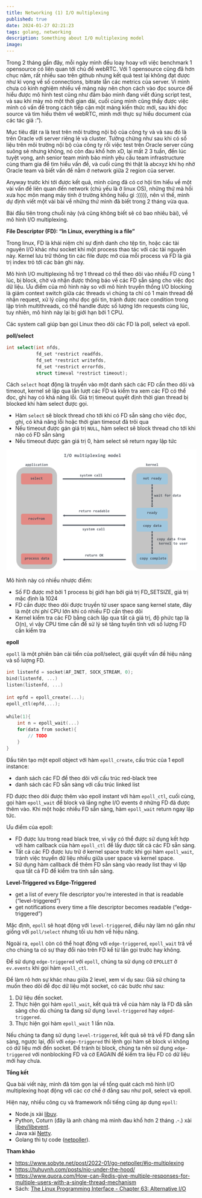 ```yaml
---
title: Networking (1) I/O multiplexing
published: true
date: 2024-01-27 02:21:23
tags: golang, networking
description: Something about I/O multiplexing model
image: 
---
```


Trong 2 tháng gần đây, mỗi ngày mình đều loay hoay với việc benchmark 1 opensource có liên quan tới chủ đề webRTC. Với 1 opensource cũng đã hơn chục năm, rất nhiều sao trên github nhưng kết quả test lại không đạt được như kì vọng về số connections, bitrate lẫn các metrics của server. Vì mình chưa có kinh nghiệm nhiều về mảng này nên chọn cách vào đọc source để hiểu được mô hình test cũng như đảm bảo mình đang viết đúng script test, và sau khi mày mò một thời gian dài, cuối cùng mình cũng thấy được việc mình có vấn đề trong cách tiếp cận một mảng kiến thức mới, sau khi đọc source và tìm hiểu thêm về webRTC, mình mới thực sự hiểu document của các tác giả :”).

Mục tiêu đặt ra là test trên môi trường nội bộ của công ty và và sau đó là trên Oracle với server riêng lẻ và cluster. Tưởng chừng như sau khi có số liệu trên môi trường nội bộ của công ty rồi việc test trên Oracle server cũng suông sẻ nhưng không, nó còn đau khổ hơn xD, lại mất 2 3 tuần, đến lúc tuyệt vọng, anh senior team mình bảo mình yêu cầu team infrastructure cùng tham gia để tìm hiểu vấn đề, và cuối cùng thì thật là abcxyz khi họ nhờ Oracle team và biết vấn đề nằm ở network giữa 2 region của server.

Anyway trước khi tới được kết quả, mình cũng đã có cơ hội tìm hiểu về một vài vấn đề liên quan đến network (chủ yếu là ở linux OS), những thứ mà hồi xưa học môn mạng máy tính ở trường không hiểu gì :))))),  nên vì thế, mình dự định viết một vài bài về những thứ mình đã biết trong 2 tháng vừa qua.

Bài đầu tiên trong chuỗi này (và cũng không biết sẽ có bao nhiêu bài), về mô hình I/O multiplexing.

**File Descriptor (FD): “In Linux, everything is a file”**

Trong linux, FD là khái niệm chỉ sự định danh cho tệp tin, hoặc các tài nguyên I/O khác như socket khi một process thao tác với các tài nguyên này. Kernel lưu trữ thông tin các file được mở của mỗi process và FD là giá trị index trỏ tới các bản ghi này. 

Mô hình I/O multiplexing hỗ trợ 1 thread có thể theo dõi vào nhiều FD cùng 1 lúc, bị block, chờ và nhận được thông báo về các FD sẵn sàng cho việc đọc dữ liệu. Ưu điểm của mô hình này so với mô hình truyền thống I/O blocking là giảm context switch giữa các threads vì chúng ta chỉ có 1 main thread để nhận request, xử lý cũng như đọc gói tin, tránh được race condition trong lập trình multithreads, có thể handle được số lượng lớn requests cùng lúc, tuy nhiên, mô hình này lại bị giới hạn bởi 1 CPU. 

Các system call giúp bạn gọi Linux theo dõi các FD là poll, select và epoll.

**poll/select**

```go
int select(int nfds,
           fd_set *restrict readfds,
           fd_set *restrict writefds,
           fd_set *restrict errorfds,
           struct timeval *restrict timeout);
```

Cách `select` hoạt động là truyền vào một danh sách các FD cần theo dõi và timeout, kernel sẽ lặp qua lần lượt các FD và kiểm tra xem các FD có thể đọc, ghi hay có khả năng lỗi. Giá trị timeout quyết định thời gian thread bị blocked khi hàm select được gọi. 

- Hàm `select` sẽ block thread cho tới khi có FD sẵn sàng cho việc đọc, ghi, có khả năng lỗi hoặc thời gian timeout đã trôi qua
- Nếu timeout được gán giá trị `NULL`, hàm select sẽ block thread cho tới khi nào có FD sẵn sàng
- Nếu timeout được gán giá trị 0, hàm select sẽ return ngay lập tức

![I/O Multiplexing](img/io-multiplexing.png)

Mô hình này có nhiều nhược điểm:

- Số FD được mở bởi 1 process bị giới hạn bởi giá trị FD_SETSIZE, giá trị mặc định là 1024
- FD cần được theo dõi được truyền từ user space sang kernel state, đây là một chi phí CPU lớn khi có nhiều FD cần theo dõi
- Kernel kiểm tra các FD bằng cách lặp qua tất cả giá trị, độ phức tạp là O(n), vì vậy CPU time cần để sử lý sẽ tăng tuyến tính với số lượng FD cần kiểm tra

**epoll**

`epoll` là một phiên bản cải tiến của poll/select, giải quyết vấn đề hiệu năng và số lượng FD. 

```go
int listenfd = socket(AF_INET, SOCK_STREAM, 0);   
bind(listenfd, ...)
listen(listenfd, ...)

int epfd = epoll_create(...);
epoll_ctl(epfd,...);

while(1){
    int n = epoll_wait(...)
    for(data from socket){
        // TODO
    }
}
```

Đầu tiên tạo một epoll object với hàm `epoll_create`, cấu trúc của 1 epoll instance:

- danh sách các FD để theo dõi với cấu trúc red-black tree
- danh sách các FD sẵn sàng với cấu trúc linked list

FD được theo dõi được thêm vào epoll instant với hàm `epoll_ctl`, cuối cùng, gọi hàm `epoll_wait` để block và lắng nghe I/O events ở những FD đã được thêm vào. Khi một hoặc nhiều FD sẵn sàng, hàm `epoll_wait` return ngay lập tức.

Ưu điểm của epoll:

- FD được lưu trong read black tree, vì vậy có thể được sử dụng kết hợp với hàm callback của hàm `epoll_ctl` để lấy được tất cả các FD sẵn sàng.
- Tất cả các FD được lưu trữ ở kernel space trước khi gọi hàm `epoll_wait`, tránh việc truyền dữ liệu nhiều giữa user space và kernel space.
- Sử dụng hàm callback để thêm FD sẵn sàng vào ready list thay vì lặp qua tất cả FD để kiểm tra tính sắn sàng.

**Level-Triggered vs Edge-Triggered**

- get a list of every file descriptor you’re interested in that is readable (“level-triggered”)
- get notifications every time a file descriptor becomes readable (“edge-triggered”)

Mặc định, `epoll` sẽ hoạt động với `level-triggered`, điều này làm nó gần như giống với `poll/select` nhưng tối ưu hơn về hiệu năng. 

Ngoài ra, `epoll` còn có thể hoạt động với `edge-triggered`, `epoll_wait` trả về cho chúng ta có sự thay đổi nào trên FD kể từ lần gọi trước hay không.

Để sử dụng `edge-triggered` với `epoll`, chúng ta sử dụng cờ `EPOLLET` ở `ev.events` khi gọi hàm `epoll_ctl`.

Để làm rõ hơn sự khác nhau giữa 2 level, xem ví dụ sau:
Giả sử chúng ta muốn theo dõi để đọc dữ liệu một socket, có các bước như sau:

1. Dữ liệu đến socket.
2. Thực hiện gọi hàm `epoll_wait`, kết quả trả về của hàm này là FD đã sẵn sàng cho dù chúng ta đang sử dụng `level-triggered` hay `edged-triggered`.
3. Thực hiện gọi hàm `epoll_wait` 1 lần nữa.

Nếu chúng ta đang sử dụng `level-triggered`, kết quả sẽ trả về FD đang sẵn sàng, ngược lại, đối với `edge-triggered` thì lệnh gọi hàm sẽ block vì không có dữ liệu mới đến socket. Để tránh bị block, chúng ta nên sử dụng `edge-triggered` với nonblocking FD và cờ EAGAIN để kiểm tra liệu FD có dữ liệu mới hay chưa.

**Tổng kết**

Qua bài viết này, mình đã tóm gọn lại về tổng quát cách mô hình I/O multiplexing hoạt động với các cơ chế ở đằng sau như poll, select và epoll. 

Hiện nay, nhiều công cụ và framework nổi tiếng cũng áp dụng `epoll`:

- Node.js xài [libuv](https://github.com/libuv/libuv).
- Python, Coturn (đây là anh chàng mà mình đau khổ hơn 2 tháng .-.) xài [libev/libevent](https://blog.gevent.org/2011/04/28/libev-and-libevent/).
- Java xài [Netty](https://netty.io/).
- Golang thì tự code ([netpoller](https://github.com/golang/go/blob/master/src/runtime/netpoll_epoll.go)).

**Tham khảo**

- https://www.sobyte.net/post/2022-01/go-netpoller/#io-multiplexing
- https://tuhuynh.com/posts/nio-under-the-hood/
- https://www.quora.com/How-can-Redis-give-multiple-responses-for-multiple-users-with-a-single-thread-mechanism
- Sách: [The Linux Programming Interface - Chapter 63: Alternative I/O](https://man7.org/tlpi/)
